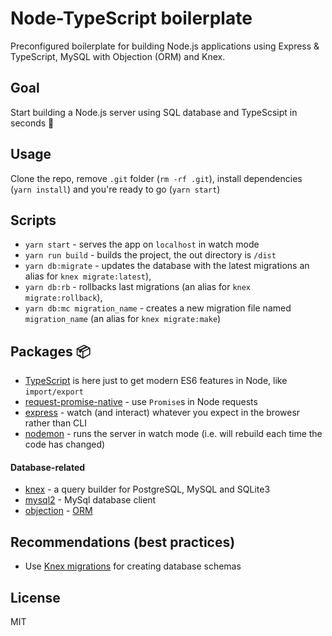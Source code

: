 # Node-TypeScript boilerplate

Preconfigured boilerplate for building Node.js applications using Express & TypeScript, MySQL with Objection (ORM) and Knex.

## Goal

Start building a Node.js server using SQL database and TypeScsipt in seconds 🎉

## Usage

Clone the repo, remove `.git` folder (`rm -rf .git`), install dependencies (`yarn install`) and you're ready to go (`yarn start`)

## Scripts

- `yarn start` - serves the app on `localhost` in watch mode
- `yarn run build` - builds the project, the out directory is `/dist`
- `yarn db:migrate` - updates the database with the latest migrations an alias for `knex migrate:latest`),
- `yarn db:rb` - rollbacks last migrations (an alias for `knex migrate:rollback`),
- `yarn db:mc migration_name` - creates a new migration file named `migration_name` (an alias for `knex migrate:make`)

## Packages 📦

- [TypeScript](https://github.com/Microsoft/TypeScript) is here just to get modern ES6 features in Node, like `import/export`
- [request-promise-native](https://github.com/request/request-promise-native) - use `Promise`s in Node requests
- [express](https://github.com/expressjs/express) - watch (and interact) whatever you expect in the browesr rather than CLI
- [nodemon](https://github.com/remy/nodemon) - runs the server in watch mode (i.e. will rebuild each time the code has changed)

#### Database-related

- [knex](https://github.com/tgriesser/knex) - a query builder for PostgreSQL, MySQL and SQLite3
- [mysql2](https://github.com/sidorares/node-mysql2) - MySql database client
- [objection](https://github.com/Vincit/objection.js) - [ORM](https://en.wikipedia.org/wiki/Object-relational_mapping)

## Recommendations (best practices)

- Use [Knex migrations](https://knexjs.org/#Migrations) for creating database schemas

## License

MIT

